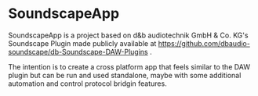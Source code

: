 # SoundscapeApp

SoundscapeApp is a project based on d&b audiotechnik GmbH & Co. KG's Soundscape Plugin made publicly available at https://github.com/dbaudio-soundscape/db-Soundscape-DAW-Plugins .

The intention is to create a cross platform app that feels similar to the DAW plugin but can be run and used standalone, maybe with some additional automation and control protocol bridgin features.
